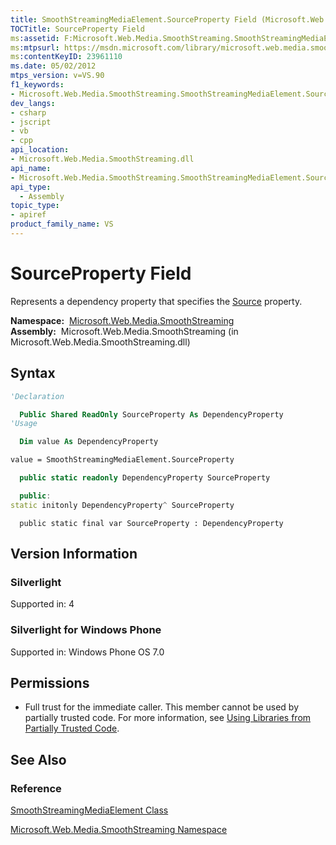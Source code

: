 ```yaml
---
title: SmoothStreamingMediaElement.SourceProperty Field (Microsoft.Web.Media.SmoothStreaming)
TOCTitle: SourceProperty Field
ms:assetid: F:Microsoft.Web.Media.SmoothStreaming.SmoothStreamingMediaElement.SourceProperty
ms:mtpsurl: https://msdn.microsoft.com/library/microsoft.web.media.smoothstreaming.smoothstreamingmediaelement.sourceproperty(v=VS.90)
ms:contentKeyID: 23961110
ms.date: 05/02/2012
mtps_version: v=VS.90
f1_keywords:
- Microsoft.Web.Media.SmoothStreaming.SmoothStreamingMediaElement.SourceProperty
dev_langs:
- csharp
- jscript
- vb
- cpp
api_location:
- Microsoft.Web.Media.SmoothStreaming.dll
api_name:
- Microsoft.Web.Media.SmoothStreaming.SmoothStreamingMediaElement.SourceProperty
api_type:
  - Assembly
topic_type:
- apiref
product_family_name: VS
---
```


# SourceProperty Field

Represents a dependency property that specifies the [Source](smoothstreamingmediaelement-source-property-microsoft-web-media-smoothstreaming_1.md) property.

**Namespace:**  [Microsoft.Web.Media.SmoothStreaming](microsoft-web-media-smoothstreaming-namespace_1.md)  
**Assembly:**  Microsoft.Web.Media.SmoothStreaming (in Microsoft.Web.Media.SmoothStreaming.dll)

## Syntax

```vb
'Declaration

  Public Shared ReadOnly SourceProperty As DependencyProperty
'Usage

  Dim value As DependencyProperty

value = SmoothStreamingMediaElement.SourceProperty
```

```csharp
  public static readonly DependencyProperty SourceProperty
```

```cpp
  public:
static initonly DependencyProperty^ SourceProperty
```

```jscript
  public static final var SourceProperty : DependencyProperty
```

## Version Information

### Silverlight

Supported in: 4  

### Silverlight for Windows Phone

Supported in: Windows Phone OS 7.0  

## Permissions

  - Full trust for the immediate caller. This member cannot be used by partially trusted code. For more information, see [Using Libraries from Partially Trusted Code](https://msdn.microsoft.com/library/8skskf63).

## See Also

### Reference

[SmoothStreamingMediaElement Class](smoothstreamingmediaelement-class-microsoft-web-media-smoothstreaming_1.md)

[Microsoft.Web.Media.SmoothStreaming Namespace](microsoft-web-media-smoothstreaming-namespace_1.md)
